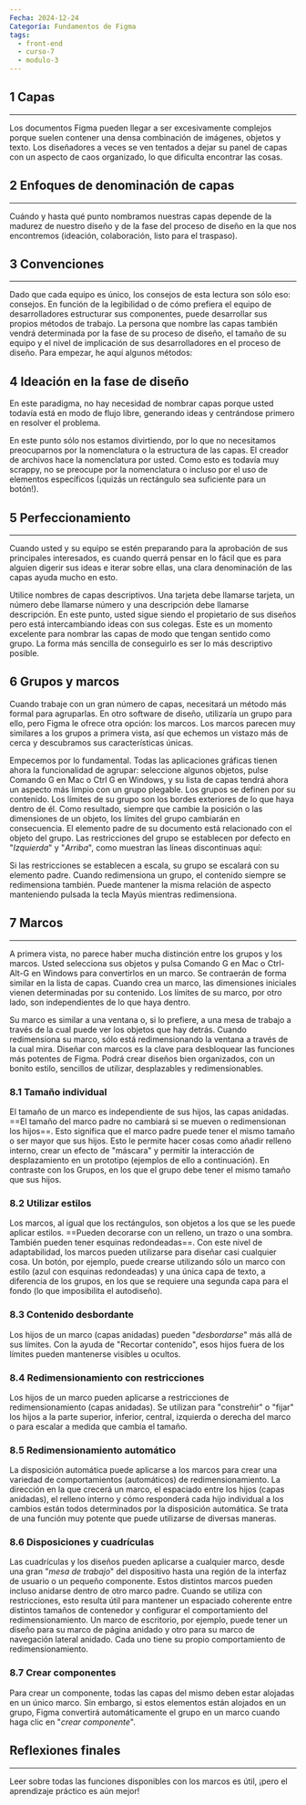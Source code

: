 ```yaml
---
Fecha: 2024-12-24
Categoría: Fundamentos de Figma
tags:
  - front-end
  - curso-7
  - modulo-3
---
```

## **1 Capas**
---
Los documentos Figma pueden llegar a ser excesivamente complejos porque suelen contener una densa combinación de imágenes, objetos y texto. Los diseñadores a veces se ven tentados a dejar su panel de capas con un aspecto de caos organizado, lo que dificulta encontrar las cosas.

## **2 Enfoques de denominación de capas**
---
Cuándo y hasta qué punto nombramos nuestras capas depende de la madurez de nuestro diseño y de la fase del proceso de diseño en la que nos encontremos (ideación, colaboración, listo para el traspaso).

## **3 Convenciones**
---
Dado que cada equipo es único, los consejos de esta lectura son sólo eso: consejos. En función de la legibilidad o de cómo prefiera el equipo de desarrolladores estructurar sus componentes, puede desarrollar sus propios métodos de trabajo. La persona que nombre las capas también vendrá determinada por la fase de su proceso de diseño, el tamaño de su equipo y el nivel de implicación de sus desarrolladores en el proceso de diseño. Para empezar, he aquí algunos métodos:

## **4 Ideación en la fase de diseño**

En este paradigma, no hay necesidad de nombrar capas porque usted todavía está en modo de flujo libre, generando ideas y centrándose primero en resolver el problema.

En este punto sólo nos estamos divirtiendo, por lo que no necesitamos preocuparnos por la nomenclatura o la estructura de las capas. El creador de archivos hace la nomenclatura por usted. Como esto es todavía muy scrappy, no se preocupe por la nomenclatura o incluso por el uso de elementos específicos (¡quizás un rectángulo sea suficiente para un botón!).

## **5 Perfeccionamiento**
---
Cuando usted y su equipo se estén preparando para la aprobación de sus principales interesados, es cuando querrá pensar en lo fácil que es para alguien digerir sus ideas e iterar sobre ellas, una clara denominación de las capas ayuda mucho en esto.

Utilice nombres de capas descriptivos. Una tarjeta debe llamarse tarjeta, un número debe llamarse número y una descripción debe llamarse descripción. En este punto, usted sigue siendo el propietario de sus diseños pero está intercambiando ideas con sus colegas. Este es un momento excelente para nombrar las capas de modo que tengan sentido como grupo. La forma más sencilla de conseguirlo es ser lo más descriptivo posible.

## **6 Grupos y marcos**

Cuando trabaje con un gran número de capas, necesitará un método más formal para agruparlas. En otro software de diseño, utilizaría un grupo para ello, pero Figma le ofrece otra opción: los marcos. Los marcos parecen muy similares a los grupos a primera vista, así que echemos un vistazo más de cerca y descubramos sus características únicas.

Empecemos por lo fundamental. Todas las aplicaciones gráficas tienen ahora la funcionalidad de agrupar: seleccione algunos objetos, pulse Comando G en Mac o Ctrl G en Windows, y su lista de capas tendrá ahora un aspecto más limpio con un grupo plegable. Los grupos se definen por su contenido. Los límites de su grupo son los bordes exteriores de lo que haya dentro de él. Como resultado, siempre que cambie la posición o las dimensiones de un objeto, los límites del grupo cambiarán en consecuencia. El elemento padre de su documento está relacionado con el objeto del grupo. Las restricciones del grupo se establecen por defecto en "*Izquierda*" y "*Arriba*", como muestran las líneas discontinuas aquí:

Si las restricciones se establecen a escala, su grupo se escalará con su elemento padre. Cuando redimensiona un grupo, el contenido siempre se redimensiona también. Puede mantener la misma relación de aspecto manteniendo pulsada la tecla Mayús mientras redimensiona.

## **7 Marcos**
---
A primera vista, no parece haber mucha distinción entre los grupos y los marcos. Usted selecciona sus objetos y pulsa Comando G en Mac o Ctrl-Alt-G en Windows para convertirlos en un marco. Se contraerán de forma similar en la lista de capas. Cuando crea un marco, las dimensiones iniciales vienen determinadas por su contenido. Los límites de su marco, por otro lado, son independientes de lo que haya dentro.

Su marco es similar a una ventana o, si lo prefiere, a una mesa de trabajo a través de la cual puede ver los objetos que hay detrás. Cuando redimensiona su marco, sólo está redimensionando la ventana a través de la cual mira. Diseñar con marcos es la clave para desbloquear las funciones más potentes de Figma. Podrá crear diseños bien organizados, con un bonito estilo, sencillos de utilizar, desplazables y redimensionables.

### **8.1 Tamaño individual**

El tamaño de un marco es independiente de sus hijos, las capas anidadas. ==El tamaño del marco padre no cambiará si se mueven o redimensionan los hijos==. Esto significa que el marco padre puede tener el mismo tamaño o ser mayor que sus hijos. Esto le permite hacer cosas como añadir relleno interno, crear un efecto de "máscara" y permitir la interacción de desplazamiento en un prototipo (ejemplos de ello a continuación). En contraste con los Grupos, en los que el grupo debe tener el mismo tamaño que sus hijos.

### **8.2 Utilizar estilos**

Los marcos, al igual que los rectángulos, son objetos a los que se les puede aplicar estilos. ==Pueden decorarse con un relleno, un trazo o una sombra. También pueden tener esquinas redondeadas==. Con este nivel de adaptabilidad, los marcos pueden utilizarse para diseñar casi cualquier cosa. Un botón, por ejemplo, puede crearse utilizando sólo un marco con estilo (azul con esquinas redondeadas) y una única capa de texto, a diferencia de los grupos, en los que se requiere una segunda capa para el fondo (lo que imposibilita el autodiseño).

### **8.3 Contenido desbordante**

Los hijos de un marco (capas anidadas) pueden "*desbordarse*" más allá de sus límites. Con la ayuda de "Recortar contenido", esos hijos fuera de los límites pueden mantenerse visibles u ocultos.

### **8.4 Redimensionamiento con restricciones**

Los hijos de un marco pueden aplicarse a restricciones de redimensionamiento (capas anidadas). Se utilizan para "constreñir" o "fijar" los hijos a la parte superior, inferior, central, izquierda o derecha del marco o para escalar a medida que cambia el tamaño.

### **8.5 Redimensionamiento automático**

La disposición automática puede aplicarse a los marcos para crear una variedad de comportamientos (automáticos) de redimensionamiento. La dirección en la que crecerá un marco, el espaciado entre los hijos (capas anidadas), el relleno interno y cómo responderá cada hijo individual a los cambios están todos determinados por la disposición automática. Se trata de una función muy potente que puede utilizarse de diversas maneras.

### **8.6 Disposiciones y cuadrículas**

Las cuadrículas y los diseños pueden aplicarse a cualquier marco, desde una gran "*mesa de trabajo*" del dispositivo hasta una región de la interfaz de usuario o un pequeño componente. Estos distintos marcos pueden incluso anidarse dentro de otro marco padre. Cuando se utiliza con restricciones, esto resulta útil para mantener un espaciado coherente entre distintos tamaños de contenedor y configurar el comportamiento del redimensionamiento. Un marco de escritorio, por ejemplo, puede tener un diseño para su marco de página anidado y otro para su marco de navegación lateral anidado. Cada uno tiene su propio comportamiento de redimensionamiento.

### **8.7 Crear componentes**

Para crear un componente, todas las capas del mismo deben estar alojadas en un único marco. Sin embargo, si estos elementos están alojados en un grupo, Figma convertirá automáticamente el grupo en un marco cuando haga clic en "*crear componente*".

## **Reflexiones finales**
---
Leer sobre todas las funciones disponibles con los marcos es útil, ¡pero el aprendizaje práctico es aún mejor!